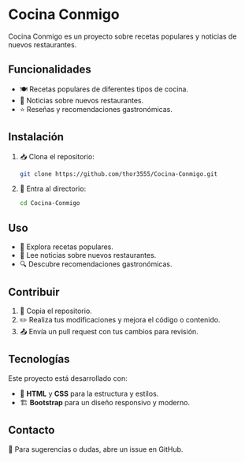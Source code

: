 # Cocina Conmigo

Cocina Conmigo es un proyecto sobre recetas populares y noticias de nuevos restaurantes.

## Funcionalidades
- 🍽️ Recetas populares de diferentes tipos de cocina.
- 🏬 Noticias sobre nuevos restaurantes.
- ⭐ Reseñas y recomendaciones gastronómicas.

## Instalación
1. 📥 Clona el repositorio:
   ```bash
   git clone https://github.com/thor3555/Cocina-Conmigo.git
   ```
2. 📂 Entra al directorio:
   ```bash
   cd Cocina-Conmigo
   ```
   
## Uso
- 📖 Explora recetas populares.
- 📰 Lee noticias sobre nuevos restaurantes.
- 🔍 Descubre recomendaciones gastronómicas.

## Contribuir
1. 🔄 Copia el repositorio.
2. ✏️ Realiza tus modificaciones y mejora el código o contenido.
3. 📤 Envía un pull request con tus cambios para revisión.

## Tecnologías
Este proyecto está desarrollado con:
- 🎨 **HTML** y **CSS** para la estructura y estilos.
- 🏗️ **Bootstrap** para un diseño responsivo y moderno.

## Contacto
📩 Para sugerencias o dudas, abre un issue en GitHub.

